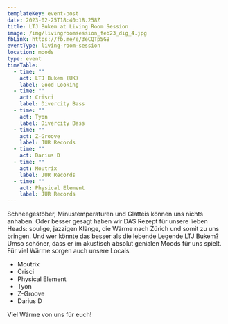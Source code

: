 ```yaml
---
templateKey: event-post
date: 2023-02-25T18:40:18.258Z
title: LTJ Bukem at Living Room Session
image: /img/livingroomsession_feb23_dig_4.jpg
fbLink: https://fb.me/e/3eCQTp5GB
eventType: living-room-session
location: moods
type: event
timeTable:
  - time: ""
    act: LTJ Bukem (UK)
    label: Good Looking
  - time: ""
    act: Crisci
    label: Divercity Bass
  - time: ""
    act: Tyon
    label: Divercity Bass
  - time: ""
    act: Z-Groove
    label: JUR Records
  - time: ""
    act: Darius D
  - time: ""
    act: Moutrix
    label: JUR Records
  - time: ""
    act: Physical Element
    label: JUR Records
---
```

Schneegestöber, Minustemperaturen und Glatteis können uns nichts anhaben. Oder besser gesagt haben wir DAS Rezept für unsere lieben Heads: soulige, jazzigen Klänge, die Wärme nach Zürich und somit zu uns bringen. Und wer könnte das besser als die lebende Legende LTJ Bukem?\
Umso schöner, dass er im akustisch absolut genialen Moods für uns spielt. \
Für viel Wärme sorgen auch unsere Locals 

* Moutrix
* Crisci
* Physical Element
* Tyon
* Z-Groove
* Darius D

Viel Wärme von uns für euch!